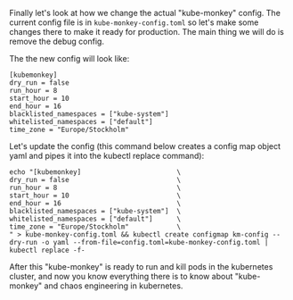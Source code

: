 Finally let's look at how we change the actual "kube-monkey" config. The current config file is in `kube-monkey-config.toml` so let's make some changes there to make it ready for production. The main thing we will do is remove the debug config.

The the new config will look like:
```
[kubemonkey]
dry_run = false
run_hour = 8
start_hour = 10
end_hour = 16
blacklisted_namespaces = ["kube-system"]
whitelisted_namespaces = ["default"]
time_zone = "Europe/Stockholm"
```

Let's update the config (this command below creates a config map object yaml and pipes it into the kubectl replace command):

```
echo "[kubemonkey]                        \
dry_run = false                           \
run_hour = 8                              \
start_hour = 10                           \
end_hour = 16                             \
blacklisted_namespaces = ["kube-system"]  \
whitelisted_namespaces = ["default"]      \
time_zone = "Europe/Stockholm"            \
" > kube-monkey-config.toml && kubectl create configmap km-config --dry-run -o yaml --from-file=config.toml=kube-monkey-config.toml | kubectl replace -f-
```


After this "kube-monkey" is ready to run and kill pods in the kubernetes cluster, and now you know everything there is to know about "kube-monkey" and chaos engineering in kubernetes.

